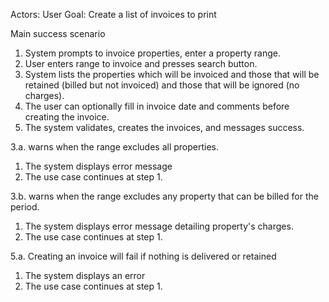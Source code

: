 Actors: User
Goal: Create a list of invoices to print

Main success scenario

1. System prompts to invoice properties, enter a property range.
2. User enters range to invoice and presses search button.
3. System lists the properties which will be invoiced and those that will be
   retained (billed but not invoiced) and those that will be ignored (no
   charges).
4. The user can optionally fill in invoice date and comments before creating the
   invoice.
5. The system validates, creates the invoices, and messages success.


3.a. warns when the range excludes all properties.
1. The system displays error message
2. The use case continues at step 1.

3.b. warns when the range excludes any property that can be billed for the period.
1. The system displays error message detailing property's charges.
2. The use case continues at step 1.

5.a. Creating an invoice will fail if nothing is delivered or retained
1. The system displays an error
2. The use case continues at step 1.